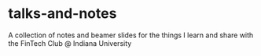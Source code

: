 # talks-and-notes
A collection of notes and beamer slides for the things I learn and share with the FinTech Club @ Indiana University

